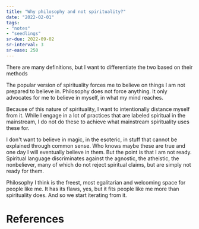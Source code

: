 ```yaml
---
title: "Why philosophy and not spirituality?"
date: "2022-02-01"
tags:
- "notes"
- "seedlings"
sr-due: 2022-09-02
sr-interval: 3
sr-ease: 250
---
```


There are many definitions, but I want to differentiate the two based on their methods

The popular version of spirituality forces me to believe on things I am not prepared to believe in. Philosophy does not force anything. It only advocates for me to believe in myself, in what my mind reaches.

Because of this nature of spirituality, I want to intentionally distance myself from it. While I engage in a lot of practices that are labeled spiritual in the mainstream, I do not do these to achieve what mainstream spirituality uses these for.

I don't want to believe in magic, in the esoteric, in stuff that cannot be explained through common sense. Who knows maybe these are true and one day I will eventually believe in them. But the point is that I am not ready. Spiritual language discriminates against the agnostic, the atheistic, the nonbeliever, many of which do not reject spiritual claims, but are simply not ready for them.

Philosophy I think is the freest, most egalitarian and welcoming space for people like me. It has its flaws, yes, but it fits people like me more than spirituality does. And so we start iterating from it.

# References
